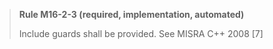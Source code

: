 > **Rule M16-2-3 (required, implementation, automated)**
>
> Include guards shall be provided.
> See MISRA C++ 2008 [7]

